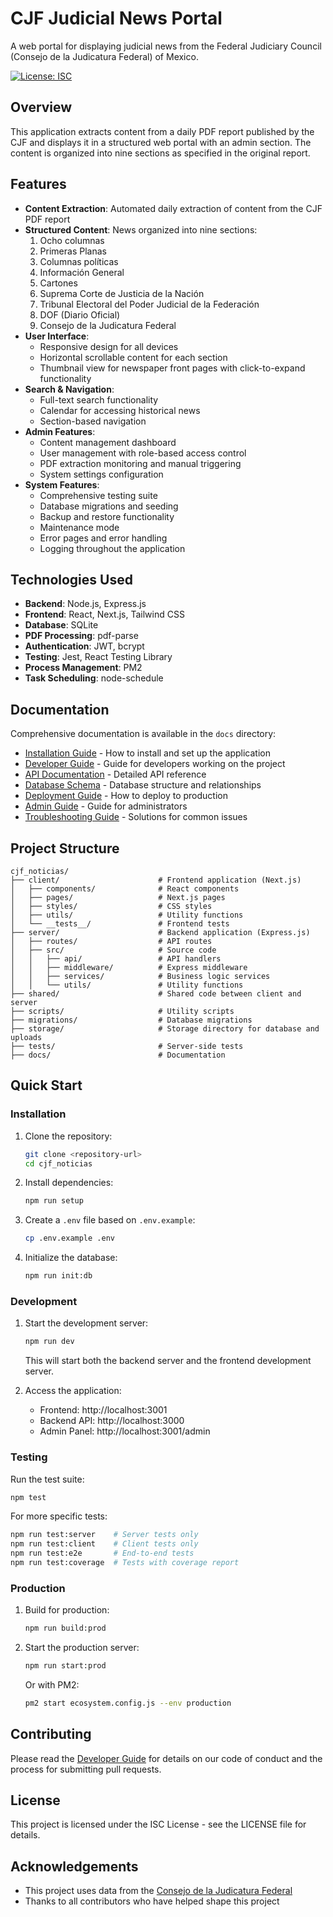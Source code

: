 # CJF Judicial News Portal

A web portal for displaying judicial news from the Federal Judiciary Council (Consejo de la Judicatura Federal) of Mexico.

[![License: ISC](https://img.shields.io/badge/License-ISC-blue.svg)](https://opensource.org/licenses/ISC)

## Overview

This application extracts content from a daily PDF report published by the CJF and displays it in a structured web portal with an admin section. The content is organized into nine sections as specified in the original report.

## Features

- **Content Extraction**: Automated daily extraction of content from the CJF PDF report
- **Structured Content**: News organized into nine sections:
  1. Ocho columnas
  2. Primeras Planas
  3. Columnas políticas
  4. Información General
  5. Cartones
  6. Suprema Corte de Justicia de la Nación
  7. Tribunal Electoral del Poder Judicial de la Federación
  8. DOF (Diario Oficial)
  9. Consejo de la Judicatura Federal
- **User Interface**:
  - Responsive design for all devices
  - Horizontal scrollable content for each section
  - Thumbnail view for newspaper front pages with click-to-expand functionality
- **Search & Navigation**:
  - Full-text search functionality
  - Calendar for accessing historical news
  - Section-based navigation
- **Admin Features**:
  - Content management dashboard
  - User management with role-based access control
  - PDF extraction monitoring and manual triggering
  - System settings configuration
- **System Features**:
  - Comprehensive testing suite
  - Database migrations and seeding
  - Backup and restore functionality
  - Maintenance mode
  - Error pages and error handling
  - Logging throughout the application

## Technologies Used

- **Backend**: Node.js, Express.js
- **Frontend**: React, Next.js, Tailwind CSS
- **Database**: SQLite
- **PDF Processing**: pdf-parse
- **Authentication**: JWT, bcrypt
- **Testing**: Jest, React Testing Library
- **Process Management**: PM2
- **Task Scheduling**: node-schedule

## Documentation

Comprehensive documentation is available in the `docs` directory:

- [Installation Guide](docs/installation-guide.md) - How to install and set up the application
- [Developer Guide](docs/developer-guide.md) - Guide for developers working on the project
- [API Documentation](docs/api.md) - Detailed API reference
- [Database Schema](docs/database-schema.md) - Database structure and relationships
- [Deployment Guide](docs/deployment-guide.md) - How to deploy to production
- [Admin Guide](docs/admin-guide.md) - Guide for administrators
- [Troubleshooting Guide](docs/troubleshooting-guide.md) - Solutions for common issues

## Project Structure

```
cjf_noticias/
├── client/                      # Frontend application (Next.js)
│   ├── components/              # React components
│   ├── pages/                   # Next.js pages
│   ├── styles/                  # CSS styles
│   ├── utils/                   # Utility functions
│   └── __tests__/               # Frontend tests
├── server/                      # Backend application (Express.js)
│   ├── routes/                  # API routes
│   ├── src/                     # Source code
│   │   ├── api/                 # API handlers
│   │   ├── middleware/          # Express middleware
│   │   ├── services/            # Business logic services
│   │   └── utils/               # Utility functions
├── shared/                      # Shared code between client and server
├── scripts/                     # Utility scripts
├── migrations/                  # Database migrations
├── storage/                     # Storage directory for database and uploads
├── tests/                       # Server-side tests
├── docs/                        # Documentation
```

## Quick Start

### Installation

1. Clone the repository:
   ```bash
   git clone <repository-url>
   cd cjf_noticias
   ```

2. Install dependencies:
   ```bash
   npm run setup
   ```

3. Create a `.env` file based on `.env.example`:
   ```bash
   cp .env.example .env
   ```

4. Initialize the database:
   ```bash
   npm run init:db
   ```

### Development

1. Start the development server:
   ```bash
   npm run dev
   ```

   This will start both the backend server and the frontend development server.

2. Access the application:
   - Frontend: http://localhost:3001
   - Backend API: http://localhost:3000
   - Admin Panel: http://localhost:3001/admin

### Testing

Run the test suite:
```bash
npm test
```

For more specific tests:
```bash
npm run test:server    # Server tests only
npm run test:client    # Client tests only
npm run test:e2e       # End-to-end tests
npm run test:coverage  # Tests with coverage report
```

### Production

1. Build for production:
   ```bash
   npm run build:prod
   ```

2. Start the production server:
   ```bash
   npm run start:prod
   ```

   Or with PM2:
   ```bash
   pm2 start ecosystem.config.js --env production
   ```

## Contributing

Please read the [Developer Guide](docs/developer-guide.md) for details on our code of conduct and the process for submitting pull requests.

## License

This project is licensed under the ISC License - see the LICENSE file for details.

## Acknowledgements

- This project uses data from the [Consejo de la Judicatura Federal](https://www.cjf.gob.mx/)
- Thanks to all contributors who have helped shape this project